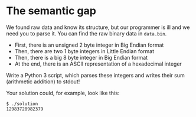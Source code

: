 # The semantic gap

We found raw data and know its structure, but our programmer is ill and we need you to parse it. You can find the raw binary data in `data.bin`.

- First, there is an unsigned 2 byte integer in Big Endian format
- Then, there are two 1 byte integers in Little Endian format
- Then, there is a big 8 byte integer in Big Endian format
- At the end, there is an ASCII representation of a hexadecimal integer

Write a Python 3 script, which parses these integers and writes their sum (arithmetic addition) to stdout!

Your solution could, for example, look like this:

```shell
$ ./solution
12983728982379
```
